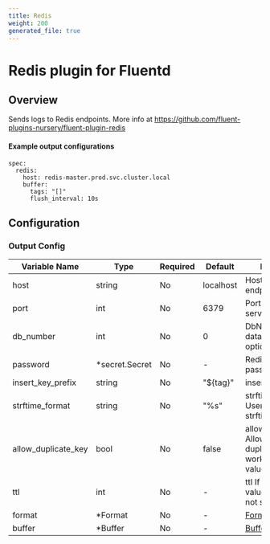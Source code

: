```yaml
---
title: Redis
weight: 200
generated_file: true
---
```


# Redis plugin for Fluentd
## Overview
 Sends logs to Redis endpoints.
 More info at https://github.com/fluent-plugins-nursery/fluent-plugin-redis

 #### Example output configurations
 ```
 spec:
   redis:
     host: redis-master.prod.svc.cluster.local
     buffer:
       tags: "[]"
       flush_interval: 10s
 ```

## Configuration
### Output Config
| Variable Name | Type | Required | Default | Description |
|---|---|---|---|---|
| host | string | No |  localhost | Host Redis endpoint <br> |
| port | int | No |  6379 | Port of the Redis server <br> |
| db_number | int | No |  0 | DbNumber database number is optional. <br> |
| password | *secret.Secret | No | - | Redis Server password<br> |
| insert_key_prefix | string | No |  "${tag}" | insert_key_prefix <br> |
| strftime_format | string | No |  "%s" | strftime_format Users can set strftime format. <br> |
| allow_duplicate_key | bool | No |  false | allow_duplicate_key Allow insert key duplicate. It will work as update values. <br> |
| ttl | int | No | - | ttl If 0 or negative value is set, ttl is not set in each key.<br> |
| format | *Format | No | - | [Format](../format/)<br> |
| buffer | *Buffer | No | - | [Buffer](../buffer/)<br> |
